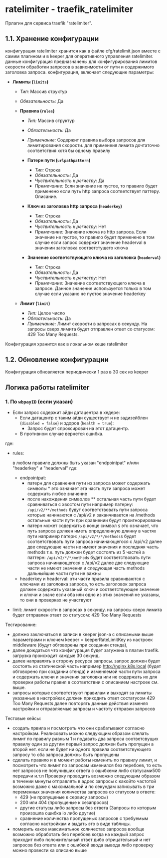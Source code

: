 # ratelimiter - traefik_ratelimiter

Прлагин для сервиса traefik "ratelimiter".

## 1.1. Хранение конфигурации

конфигурация ratelimiter хранится как в файле cfg/ratelimit.json вместе с самим плагином и в keeper для оперативного управления ratelimiter.
данные конфигурация предназначены для конфигурирования лимитов скорости обработки запросов в зависимости от пути и содержимого заголовка запроса.
конфигурация, включает следующие параметры:

- **Лимиты (`limits`)**
    - *Тип:* Массив структур
    - *Обязательность:* Да

  - **Правила (`rules`)**
      - *Тип:* Массив структур
      - *Обязательность:* Да
      - *Примечание:* Содержит правила выбора запросов для лимитирования скорости. для применеия лимита дочтаточно соответствия хотя бы одному правилу
 
      - **Патерн пути (`urlpathpattern`)**
        - *Тип:* Строка
        - *Обязательность:* Да
        - *Чуствительность к регистру:* Да
        - *Примечание:* Если значение не пустое, то правило будет применено если путь http запроса соответствует паттеру. Описание.

      - **Ключ из заголовка http запроса (`headerkey`)**
        - *Тип:* Строка
        - *Обязательность:* Да
        - *Чуствительность к регистру:* Нет
        - *Примечание:* Значение ключа из http запроса. Если значение не пустое, то правило будет применено в том случае если запрос содержит значение headerval в значении заголовка соответстущего ключа

      - **Значение соответствующего ключа из заголовка (`headerval`)**
        - *Тип:* Строка
        - *Обязательность:* Да
        - *Чуствительность к регистру:* Нет
        - *Примечание:* Значение соответствующего ключа в запросе. Данное значение используется только в том случае если указано не пустое значение headerkey

  - **Лимит (`limit`)**
      - *Тип:* Целое число
      - *Обязательность:* Да
      - *Примечание:*  Лимит скорости в запросах в секунду. На запросы сверх лимита будет отправлен ответ со статусом: 429 Too Many Requests.


Конфигурация хранится как в локальном кеше ratelimiter

## 1.2. Обновление конфигурации

Конфигурация обновляется периодически 1 раз в 30 сек из keeper



## Логика работы ratelimiter

### 1. По `wbpayID` (если указан)

- Если запрос содержит айди датацентра в хедере:
    - Если датацентр с таким айди существует и не задизейблен (`disabled = false`) и здоров (`health = true`):
        - Запрос будет спроксирован на этот датацентр.
    - В противном случае вернется ошибка.






где:
  - rules:
    
    в любом правиле должны быть указан "endpointpat" и/или  "headerkey" и "headerval"
    где:
      - endpointpat:
        - патерн для сравнения пути из запроса может содержать символы * это означает эта часть пути запроса может содержать любое значение
        - после нахождения символов ** остальная часть пути будет сравниваться с хвостом пути
          например патерну: ```/api/v2/**/methods``` будут соответствовать пути запроса которые начинаются с /api/v2 и заканчивается на /methods остальные части пути при сравнении будут проигнорированы
        - патерн может содержать в конце символ ```$``` это означает, что путь запроса должен иметь определенную длинну в частях пути
          например патерн: ```/api/v2/*/*/methods$``` будет соответствовать пути запроса начинающегося с /api/v2 далее две следующие части не имеют значения и последняя часть methods т.е. путь должен будет состоять из 5 частей
          а паттерн: ```/api/v2/*/*/methods``` будет соответствовать пути запроса начинающегося с /api/v2 далее две следующие части не имеют значения и следующая часть methods дальныйшие части пути не важны 
      - headerkey и headerval:
        эти части правила сравниваются с ключами из заголовка запроса, то есть заголовок запроса должен содержать указаный ключ и соответствующее значение и ключи и значе
        если оба или одно из этих значений не указаны, то они в проверках не участвуют
  - limit:
    лимит скорости в запросах в секунду. на запросы сверх лимита будет отправлен ответ со статусом: 429 Too Many Requests


Тестирование:
  - должно заключаться в записи в keeper json-а c описаными выше параметрами и ключем keeper = keeperRateLimitKey из настроек middleware (будут обговорены при создании стенда),
  - далее дождаться что конфигурация будет загужена в плагин traefik. загрузка происходит каждые 30 секунд.
  - далее направлять в сторону ресурса запросы. запрос должен будет состоять из статической часть например http://nginx.k8s.local (будет обговорено при создании стенда) 
    и изменяемой части пути запроса и содержать ключи и значения заголовка или не содержать их для проверки работы правил в соответствии с описанием настроек см. выше.
  - запросы которые соответствуют правилам и выходят за лимиты указанные в настройках должен приходить ответ состатусом 429 Too Many Requests
    далее повторять данные действия изменяя настройки и отправляемые запросы и частоту отправки запросов


Тестовые кейсы:
  - создать првила и посмотреть что они срабатывают согласно настройкам. 
    Реализовать можно следующим образом слелать лимит по правилу равным 1 и подавать два запроса соответсвущих правилу один за другим первый запрос должен быть пропущен а второй нет.
    если не будет ни одного правила соответствующего запросу то оба запроса должны быть пропущены
  - сделать правило и в момент работы изменить по правилу лимит, и посмотреть что лимит по запросам изменился без перебоев, 
    то есть нет запросов не получивших ответа с ошибкеми либо статусами500 передачи и.т.п
    Проверку проводить возможно следующим образом в течении минуты отправлять в адрес запросы с какойто частотой возможно даже с максимальной
    и по секундам записывать в три переменных значения количества запросов со статусом в ответе:
    - 429 (не пропущеные к сервису запросы) 
    - 200 или 404 (пропущеные к сезапросов)
    - другие статусы либо запросы без ответа (Запросы по которым произошла ошибка io либо другие)
    - сравнение количества пропущеных запросов с требуемым согласно настройкам
    и выдать это в виде таблицы.
  - померить какое максиматьное количество запросов вообще возможно обработать без перебоев когда на каждый запрос приходит либо положительный ответ дибо отрицательный
    и нет запросов без ответа или с ошибкой ввода вывода либо проверку можно провести ка описано выше




